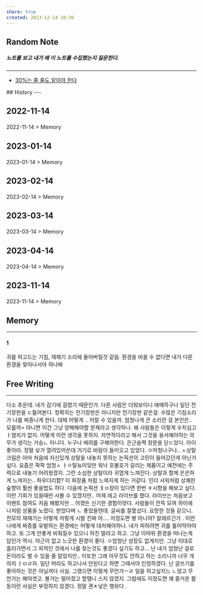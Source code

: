 ```yaml
---
share: true
created: 2023-12-14 10:39
---
```


## Random Note
##### 노트를 보고 내가 왜 이 노트를 수집했는지 질문한다.
---
<p><span><ul>
<li><a data-tooltip-position="top" aria-label="Infinity Drawer/30%는 줄 줄도 알아야 한다.md" data-href="Infinity Drawer/30%는 줄 줄도 알아야 한다.md" href="Infinity Drawer/30%는 줄 줄도 알아야 한다.md" class="internal-link" target="_blank" rel="noopener">30%는 줄 줄도 알아야 한다</a></li>
</ul></span></p>
## History
---
<h2><span><p>2022-11-14</p></span></h2><p><span><p><span alt="2022-11-14 > Memory" src="2022-11-14#Memory" class="internal-embed">2022-11-14 &gt; Memory</span></p></span></p><h2><span><p>2023-01-14</p></span></h2><p><span><p><span alt="2023-01-14 > Memory" src="2023-01-14#Memory" class="internal-embed">2023-01-14 &gt; Memory</span></p></span></p><h2><span><p>2023-02-14</p></span></h2><p><span><p><span alt="2023-02-14 > Memory" src="2023-02-14#Memory" class="internal-embed">2023-02-14 &gt; Memory</span></p></span></p><h2><span><p>2023-03-14</p></span></h2><p><span><p><span alt="2023-03-14 > Memory" src="2023-03-14#Memory" class="internal-embed">2023-03-14 &gt; Memory</span></p></span></p><h2><span><p>2023-04-14</p></span></h2><p><span><p><span alt="2023-04-14 > Memory" src="2023-04-14#Memory" class="internal-embed">2023-04-14 &gt; Memory</span></p></span></p><h2><span><p>2023-11-14</p></span></h2><p><span><p><span alt="2023-11-14 > Memory" src="2023-11-14#Memory" class="internal-embed">2023-11-14 &gt; Memory</span></p></span></p>


## Memory
---
#### 1
귀를 파고드는 기침, 재채기 소리에 돌아버릴것 같음.
환경을 바꿀 수 없다면 내가 다른 환경을 찾아나서야 하나봐


## Free Writing
---
다소 추운데. 내가 감기에 걸렸기 때문인가.
다른 사람은 더워보이니 애매하구나
일단 전기장판을 ㄷ틀어본다. 정확히는 전기장판은 아니지만 전기장판 같은걸.
수많은 기침소리가 나를 짜증나게 한다.
대체 어떻게 .. 저럴 수 있을까. 엄청나게 큰 소리란 걸 본인은.. 모를까>
아니면 이건 그냥 양해해야할 문제라고 생각하나. 왜 사람들은 이렇게 수치심고 ㅏ염치가 없지. 어떻게 이런 생각을 못하지. 자연적이라고 해서 그것을 용서해야하는 의무가 생긱는 거승ㄴ 아니다. 누구나 배려를 구해야한다.
은근슬쩍 창문을 닫ㄷ았다. 아이 좋아라. 정말 샂가 열려있어쓴데 거기로 바람이 들어오고 있었다. ㅇ머청나구나.. ㅅ상탈 크림은 아마 처음에 자신있게 상탈을 내놓지 못하는 논픽션의 고민이 들어갔던게 아닌가 싶다. 요즘은 팍팍 엄청ㅅ ㅏㅇ탈늒미잊만 워낙 호불호가 갈리는 제품이고 예전에는 주력으로 내놓기 어려웠겠지. 그런 소심한 상탈이라 귀엽게 느껴진다. 상탈과 함께 은은하게 느껴지는.. 파우더리함? 이 화장품 처럼 느껴지게 하는 거같다. 인더 샤워처럼 상쾌한 숲향이 훨씬 좋을법도 하다. 다음에 논픽션 ㅐㅁ장이 있다면 한번 ㅎ시향을 해보고 싶다. 이런 기회가 있을때만 사볼 수 있겠지만.. 
어제 레고 라이브를 했다.
라이브는 처음보고 이벤트 참여도 처음 해봤지만 .. 어쟀든 신기한 경험이엇다. 사람들이 잔뜩 모여 하이에나처럼 상품을 노렸다. 받았다며 ㄴ 좋았을텐데. 글씨를 잘몼섰다. 요망한 것들 같으니. 전모의 재채기는 어떻게 저렇게 시발 진짜 아....
저정도면 병 아니야? 알레르긴가 . 이런 나에게 짜증를 유발하는 환경에는 어떻게 대처해야하나. 내가 피하려면 귀를 틀어막아야하고. 또 그게 안좋게 비춰질수 있으니 하진 말라고 하고. 그냥 이따위 환경을 떠나는게 답인가 역시. 야근이 없고 느긋한 환경이 좋다. ㅇ엄청난 성장도 없게지만. 그냥 이대로 흘러가면서 그 외적인 것에서 나를 찾는것도 좋겠다 싶기도 하고... 난 내가 엄청난 걸로 돈이라도 벌 수 있을 줄 알았지만.. 이또한 그래 아무것도 안하고 하는 소리니까 너무 개의치 ㅏㅁㄹ자. 일단 머라도 하고나서 안된다고 하면 그때서야 인정하겠다. 
난 글쓰기를 좋아하는 것은 아닐꺼다 사실. 그랬으면 이렇게 무언가ㅡㄹ 일을 하고싶지느 ㄴ않고 무언가는 해야겟고.  볼거는 떨어졌고 할땜니 스지 않겠지. 
그럼에도 이정도면 꽤 즐거운 활동이란 사실은 부정하지 않겠다. 정말 괜ㅊ낳은 행위다 . 